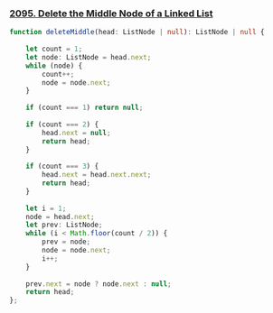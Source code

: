 ### [2095. Delete the Middle Node of a Linked List](https://leetcode.com/problems/remove-linked-list-elements/)
```typescript
function deleteMiddle(head: ListNode | null): ListNode | null {
    
    let count = 1;
    let node: ListNode = head.next;
    while (node) {
        count++;
        node = node.next;
    }
    
    if (count === 1) return null;
    
    if (count === 2) {
        head.next = null;
        return head;
    }
    
    if (count === 3) {
        head.next = head.next.next;
        return head;
    }
    
    let i = 1;
    node = head.next;
    let prev: ListNode;
    while (i < Math.floor(count / 2)) {
        prev = node;
        node = node.next;
        i++;
    }
    
    prev.next = node ? node.next : null;
    return head;
};
```

